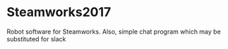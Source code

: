 # Steamworks2017
Robot software for Steamworks.
Also, simple chat program which may be substituted for slack